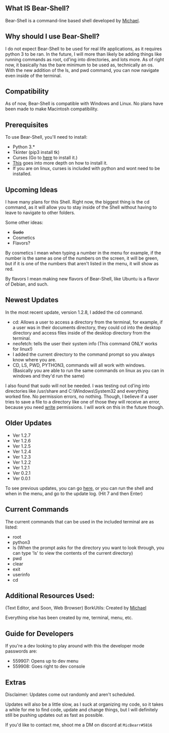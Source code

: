 ## What IS Bear-Shell?
Bear-Shell is a command-line based shell developed by [Michael](https://github.com/BizzyPythonBear).

## Why should I use Bear-Shell?
I do not expect Bear-Shell to be used for real life applications, as it requires python 3 to be ran. In the future, I will more than likely be adding things like running commands as root, cd'ing into directories, and lots more. As of right now, it basically has the bare minimum to be used as, technically an os. With the new addition of the ls, and pwd command, you can now navigate even inside of the terminal.

## Compatibility
As of now, Bear-Shell is compatible with Windows and Linux. No plans have been made to make Macintosh compatibility.

## Prerequisites
To use Bear-Shell, you'll need to install:
- Python 3.*
- Tkinter (pip3 install tk)
- Curses (Go to [here](https://www.lfd.uci.edu/~gohlke/pythonlibs/#curses) to install it.)
-	[This](https://stackoverflow.com/questions/32417379/what-is-needed-for-curses-in-python-3-4-on-windows7) goes into more depth on how to install it.
- 	If you are on linux, curses is included with python and wont need to be installed.

## Upcoming Ideas
I have many plans for this Shell. Right now, the biggest thing is the cd command, as it will allow you to stay inside of the Shell without having to leave to navigate to other folders.

Some other ideas:
- ~~Sudo~~
- Cosmetics
- Flavors?

By cosmetics I mean when typing a number in the menu for example, if the number is the same as one of the numbers on the screen, it will be green, but if it is one of the numbers that aren't listed in the menu, it will show as red.

By flavors I mean making new flavors of Bear-Shell, like Ubuntu is a flavor of Debian, and such.

## Newest Updates
In the most recent update, version 1.2.8, I added the cd command.

- cd: Allows a user to access a directory from the terminal, for example, if a user was in their documents directory, they could cd into the desktop directory and access files inside of the desktop directory from the terminal.
- neofetch: tells the user their system info (This command ONLY works for linux!)
- I added the current directory to the command prompt so you always know where you are.
- CD, LS, PWD, PYTHON3, commands will all work with windows. (Basically you are able to run the same commands on linux as you can in windows and they'd run the same)

I also found that sudo will not be needed. I was testing out cd'ing into directories like /usr/share and C:\Windows\System32 and everything worked fine. No permission errors, no nothing. Though, I believe if a user tries to save a file to a directory like one of those they will receive an error, because you need <u>write</u> permissions. I will work on this in the future though.

## Older Updates
- Ver 1.2.7
- Ver 1.2.6
- Ver 1.2.5
- Ver 1.2.4
- Ver 1.2.3
- Ver 1.2.2
- Ver 1.2.1
- Ver 0.2.1
- Ver 0.0.1

To see previous updates, you can go [here](https://github.com/BizzyPythonBear/Bear-Shell/blob/main/prev.txt), or you can run the shell and when in the menu, and go to the update log. (Hit 7 and then Enter)

## Current Commands 
The current commands that can be used in the included terminal are as listed:
- root
- python3
- ls (When the prompt asks for the directory you want to look through, you can type 'ls' to view the contents of the current directory)
- pwd
- clear
- exit
- userinfo
- cd

## Additional Resources Used:
(Text Editor, and Soon, Web Browser)
BorkUtils: Created by [Michael](https://github.com/BizzyPythonBear)

Everything else has been created by me, terminal, menu, etc.

## Guide for Developers
If you're a dev looking to play around with this the developer mode passwords are:
- 559907: Opens up to dev menu
- 559908: Goes right to dev console

## Extras
Disclaimer: Updates come out randomly and aren't scheduled.

Updates will also be a little slow, as I suck at organizing my code, so it takes a while for me to find code, update and change things, but I will definitely still be pushing updates out as fast as possible.

If you'd like to contact me, shoot me a DM on discord at ```MicBearr#5816```